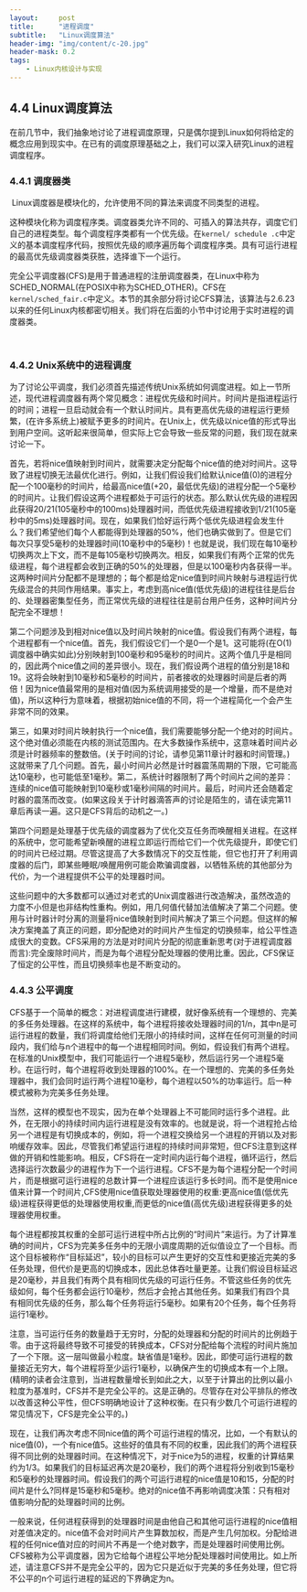 ```yaml
---
layout:     post
title:      "进程调度"
subtitle:   "Linux调度算法"
header-img: "img/content/c-20.jpg"
header-mask: 0.2
tags:
    - Linux内核设计与实现
---
```




## 4.4 Linux调度算法

​		在前几节中，我们抽象地讨论了进程调度原理，只是偶尔提到Linux如何将给定的概念应用到现实中。在已有的调度原理基础之上，我们可以深入研究Linux的进程调度程序。

### 4.4.1 调度器类

​		Linux调度器是模块化的，允许使用不同的算法来调度不同类型的进程。

​		这种模块化称为调度程序类。调度器类允许不同的、可插入的算法共存，调度它们自己的进程类型。每个调度程序类都有一个优先级。在`kernel/ schedule .c`中定义的基本调度程序代码，按照优先级的顺序遍历每个调度程序类。具有可运行进程的最高优先级调度器类获胜，选择谁下一个运行。

​		完全公平调度器(CFS)是用于普通进程的注册调度器类，在Linux中称为SCHED_NORMAL(在POSIX中称为SCHED_OTHER)。CFS在`kernel/sched_fair.c`中定义。本节的其余部分将讨论CFS算法，该算法与2.6.23以来的任何Linux内核都密切相关。我们将在后面的小节中讨论用于实时进程的调度器类。

​		

### 4.4.2 Unix系统中的进程调度

​		为了讨论公平调度，我们必须首先描述传统Unix系统如何调度进程。如上一节所述，现代进程调度器有两个常见概念：进程优先级和时间片。时间片是指进程运行的时间；进程一旦启动就会有一个默认时间片。具有更高优先级的进程运行更频繁，(在许多系统上)被赋予更多的时间片。在Unix上，优先级以nice值的形式导出到用户空间。这听起来很简单，但实际上它会导致一些反常的问题，我们现在就来讨论一下。

​		首先，若将nice值映射到时间片，就需要决定分配每个nice值的绝对时间片。这导致了进程切换无法最优化进行。例如，让我们假设我们给默认nice值(0)的进程分配一个100毫秒的时间片，给最高nice值(+20，最低优先级)的进程分配一个5毫秒的时间片。让我们假设这两个进程都处于可运行的状态。那么默认优先级的进程因此获得20/21(105毫秒中的100ms)处理器时间，而低优先级进程接收到1/21(105毫秒中的5ms)处理器时间。现在，如果我们恰好运行两个低优先级进程会发生什么？我们希望他们每个人都能得到处理器的50%，他们也确实做到了。但是它们每次只享受5毫秒的处理器时间(10毫秒中的5毫秒)！也就是说，我们现在每10毫秒切换两次上下文，而不是每105毫秒切换两次。相反，如果我们有两个正常的优先级进程，每个进程都会收到正确的50%的处理器，但是以100毫秒内各获得一半。这两种时间片分配都不是理想的；每个都是给定nice值到时间片映射与进程运行优先级混合的共同作用结果。事实上，考虑到高nice值(低优先级)的进程往往是后台的、处理器密集型任务，而正常优先级的进程往往是前台用户任务，这种时间片分配完全不理想！

​		第二个问题涉及到相对nice值以及时间片映射的nice值。假设我们有两个进程，每个进程都有一个nice值。首先，我们假设它们一个是0一个是1。这可能将(在O(1)调度器中确实如此)分别映射到100毫秒和95毫秒的时间片。这两个值几乎是相同的，因此两个nice值之间的差异很小。现在，我们假设两个进程的值分别是18和19。这将会映射到10毫秒和5毫秒的时间片，前者接收的处理器时间是后者的两倍！因为nice值最常用的是相对值(因为系统调用接受的是一个增量，而不是绝对值)，所以这种行为意味着，根据初始nice值的不同，将一个进程简化一个会产生非常不同的效果。

​		第三，如果对时间片映射执行一个nice值，我们需要能够分配一个绝对的时间片。这个绝对值必须能在内核的测试范围内。在大多数操作系统中，这意味着时间片必须是计时器频率的整数倍。(关于时间的讨论，请参见第11章计时器和时间管理。)这就带来了几个问题。首先，最小时间片必然是计时器震荡周期的下限，它可能高达10毫秒，也可能低至1毫秒。第二，系统计时器限制了两个时间片之间的差异：连续的nice值可能映射到10毫秒或1毫秒间隔的时间片。最后，时间片还会随着定时器的震荡而改变。(如果这段关于计时器滴答声的讨论是陌生的，请在读完第11章后再读一遍。这只是CFS背后的动机之一。)

​		第四个问题是处理基于优先级的调度器为了优化交互任务而唤醒相关进程。在这样的系统中，您可能希望新唤醒的进程立即运行而给它们一个优先级提升，即使它们的时间片已经过期。尽管这提高了大多数情况下的交互性能，但它也打开了利用调度器的后门，即某些睡眠/唤醒用例可能会欺骗调度器，以牺牲系统的其他部分为代价，为一个进程提供不公平的处理器时间。

​		这些问题中的大多数都可以通过对老式的Unix调度器进行改造解决，虽然改造的力度不小但是也非结构性重构。例如，用几何值代替加法值解决了第二个问题。使用与计时器计时分离的测量将nice值映射到时间片解决了第三个问题。但这样的解决方案掩盖了真正的问题，即分配绝对的时间片产生恒定的切换频率，给公平性造成很大的变数。CFS采用的方法是对时间片分配的彻底重新思考(对于进程调度器而言):完全废除时间片，而是为每个进程分配处理器的使用比重。因此，CFS保证了恒定的公平性，而且切换频率也是不断变动的。

### 4.4.3 公平调度

​		CFS基于一个简单的概念：对进程调度进行建模，就好像系统有一个理想的、完美的多任务处理器。在这样的系统中，每个进程将接收处理器时间的1/n，其中n是可运行进程的数量，我们将调度给他们无限小的持续时间，这样在任何可测量的时间段内，我们给与n个进程中的每一个进程相同时间。例如，假设我们有两个进程。在标准的Unix模型中，我们可能运行一个进程5毫秒，然后运行另一个进程5毫秒。在运行时，每个进程将收到处理器的100%。在一个理想的、完美的多任务处理器中，我们会同时运行两个进程10毫秒，每个进程以50%的功率运行。后一种模式被称为完美多任务处理。

​		当然，这样的模型也不现实，因为在单个处理器上不可能同时运行多个进程。此外，在无限小的持续时间内运行进程是没有效率的。也就是说，将一个进程抢占给另一个进程是有切换成本的，例如，将一个进程交换给另一个进程的开销以及对影响缓存效率。因此，尽管我们希望运行进程的持续时间非常短，但CFS注意到这样做的开销和性能影响。相反，CFS将在一定时间内运行每个进程，循环运行，然后选择运行次数最少的进程作为下一个运行进程。CFS不是为每个进程分配一个时间片，而是根据可运行进程的总数计算一个进程应该运行多长时间。而不是使用nice值来计算一个时间片,CFS使用nice值获取处理器使用的权重:更高nice值(低优先级)进程获得更低的处理器使用权重,而更低的nice值(高优先级)进程获得更多的处理器使用权重。

​		每个进程都按其权重的全部可运行进程中所占比例的“时间片”来运行。为了计算准确的时间片，CFS为完美多任务中的无限小调度周期的近似值设立了一个目标。而这个目标被称作“目标延迟”，较小的目标可以产生更好的交互性和更接近完美的多任务处理，但代价是更高的切换成本，因此总体吞吐量更差。让我们假设目标延迟是20毫秒，并且我们有两个具有相同优先级的可运行任务。不管这些任务的优先级如何，每个任务都会运行10毫秒，然后才会抢占其他任务。如果我们有四个具有相同优先级的任务，那么每个任务将运行5毫秒。如果有20个任务，每个任务将运行1毫秒。

​		注意，当可运行任务的数量趋于无穷时，分配的处理器和分配的时间片的比例趋于零。由于这将最终导致不可接受的转换成本，CFS对分配给每个流程的时间片施加了一个下限。这一层叫做最小粒度。缺省值是1毫秒。因此，即使可运行进程的数量接近无穷大，每个进程将至少运行1毫秒，以确保产生的切换成本有一个上限。(精明的读者会注意到，当进程数量增长到如此之大，以至于计算出的比例以最小粒度为基准时，CFS并不是完全公平的。这是正确的。尽管存在对公平排队的修改以改善这种公平性，但CFS明确地设计了这种权衡。在只有少数几个可运行进程的常见情况下，CFS是完全公平的。)

​		现在，让我们再次考虑不同nice值的两个可运行进程的情况，比如，一个有默认的nice值(0)，一个有nice值5。这些好的值具有不同的权重，因此我们的两个进程获得不同比例的处理器时间。在这种情况下，对于nice为5的进程，权重的计算结果约为1/3。如果我们的目标延迟再次是20毫秒，我们的两个进程将分别收到15毫秒和5毫秒的处理器时间。假设我们的两个可运行进程的nice值是10和15，分配的时间片是什么?同样是15毫秒和5毫秒。绝对的nice值不再影响调度决策：只有相对值影响分配的处理器时间的比例。

​		一般来说，任何进程获得到的处理器时间是由他自己和其他可运行进程的nice值相对差值决定的。nice值不会对时间片产生算数加权，而是产生几何加权。分配给进程的任何nice值对应的时间片不再是一个绝对数字，而是处理器时间使用比例。CFS被称为公平调度器，因为它给每个进程公平地分配处理器时间使用比。如上所述，请注意CFS并不是完全公平的，因为它只是近似于完美的多任务处理，但它将不公平的n个可运行进程的延迟的下界确定为n。
